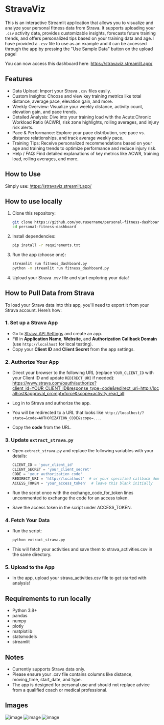 # StravaViz

This is an interactive Streamlit application that allows you to visualize and analyze your personal fitness data from Strava. It supports uploading your `.csv` activity data, provides customizable insights, forecasts future training trends, and offers personalized tips based on your training data and age. I have provided a `.csv` file to use as an example and it can be accessed through the app by pressing the "Use Sample Data" button on the upload page!

You can now access this dashboard here: https://stravaviz.streamlit.app/

## Features

- Data Upload: Import your Strava `.csv` files easily.
- Custom Insights: Choose and view key training metrics like total distance, average pace, elevation gain, and more.
- Weekly Overview: Visualize your weekly distance, activity count, elevation gain, and pace trends.
- Detailed Analysis: Dive into your training load with the Acute:Chronic Workload Ratio (ACWR), risk zone highlights, rolling averages, and injury risk alerts.
- Pace & Performance: Explore your pace distribution, see pace vs. distance relationships, and track average weekly pace.
- Training Tips: Receive personalized recommendations based on your age and training trends to optimize performance and reduce injury risk.
- Help / FAQ: Find detailed explanations of key metrics like ACWR, training load, rolling averages, and more.

## How to Use

Simply use: https://stravaviz.streamlit.app/

## How to use locally

1. Clone this repository:
   ```bash
   git clone https://github.com/yourusername/personal-fitness-dashboard.git
   cd personal-fitness-dashboard

2. Install dependencies:
   ```bash
   pip install -r requirements.txt

3. Run the app (choose one):
   ```bash
   streamlit run fitness_dashboard.py
   python -m streamlit run fitness_dashboard.py

4. Upload your Strava .csv file and start exploring your data!

## How to Pull Data from Strava

To load your Strava data into this app, you'll need to export it from your Strava account. Here’s how:

### 1. Set up a Strava App
- Go to [Strava API Settings](https://www.strava.com/settings/api) and create an app.
- Fill in **Application Name**, **Website**, and **Authorization Callback Domain** (use `http://localhost` for local testing).
- Copy your **Client ID** and **Client Secret** from the app settings.

### 2. Authorize Your App
- Direct your browser to the following URL (replace `YOUR_CLIENT_ID` with your Client ID and update `REDIRECT_URI` if needed):
https://www.strava.com/oauth/authorize?client_id=YOUR_CLIENT_ID&response_type=code&redirect_uri=http://localhost&approval_prompt=force&scope=activity:read_all

- Log in to Strava and authorize the app.
- You will be redirected to a URL that looks like `http://localhost/?state=&code=AUTHORIZATION_CODE&scope=...`.
- Copy the **code** from the URL.

### 3. Update `extract_strava.py`
- Open `extract_strava.py` and replace the following variables with your details:

  ```python
  CLIENT_ID = 'your_client_id'
  CLIENT_SECRET = 'your_client_secret'
  CODE = 'your_authorization_code'
  REDIRECT_URI = 'http://localhost'  # or your specified callback domain
  ACCESS_TOKEN = 'your_access_token'  # leave this blank initially

- Run the script once with the exchange_code_for_token lines uncommented to exchange the code for an access token.
- Save the access token in the script under ACCESS_TOKEN.

### 4. Fetch Your Data
- Run the script:
  ```bash
  python extract_strava.py

- This will fetch your activities and save them to strava_activities.csv in the same directory.

### 5. Upload to the App
- In the app, upload your strava_activities.csv file to get started with analysis!

## Requirements to run locally
- Python 3.8+
- pandas
- numpy
- plotly
- matplotlib
- statsmodels
- streamlit

## Notes
- Currently supports Strava data only.
- Please ensure your .csv file contains columns like distance, moving_time, start_date, and type.
- The app is designed for personal use and should not replace advice from a qualified coach or medical professional.

## Images
![image](https://github.com/user-attachments/assets/ebadac3e-cb98-43c0-b9ad-2fba66de1d47)
![image](https://github.com/user-attachments/assets/3b219b9d-c455-4831-af3f-8ee2de637ca3)
![image](https://github.com/user-attachments/assets/b8305d67-6f99-4d33-829d-97f5b82fef98)

